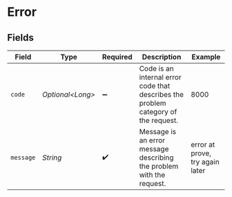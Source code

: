 # Error


## Fields

| Field                                                                              | Type                                                                               | Required                                                                           | Description                                                                        | Example                                                                            |
| ---------------------------------------------------------------------------------- | ---------------------------------------------------------------------------------- | ---------------------------------------------------------------------------------- | ---------------------------------------------------------------------------------- | ---------------------------------------------------------------------------------- |
| `code`                                                                             | *Optional\<Long>*                                                                  | :heavy_minus_sign:                                                                 | Code is an internal error code that describes the problem category of the request. | 8000                                                                               |
| `message`                                                                          | *String*                                                                           | :heavy_check_mark:                                                                 | Message is an error message describing the problem with the request.               | error at prove, try again later                                                    |
